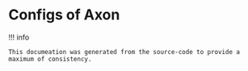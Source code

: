 # Configs of Axon

!!! info

    This documeation was generated from the source-code to provide a maximum of consistency.
